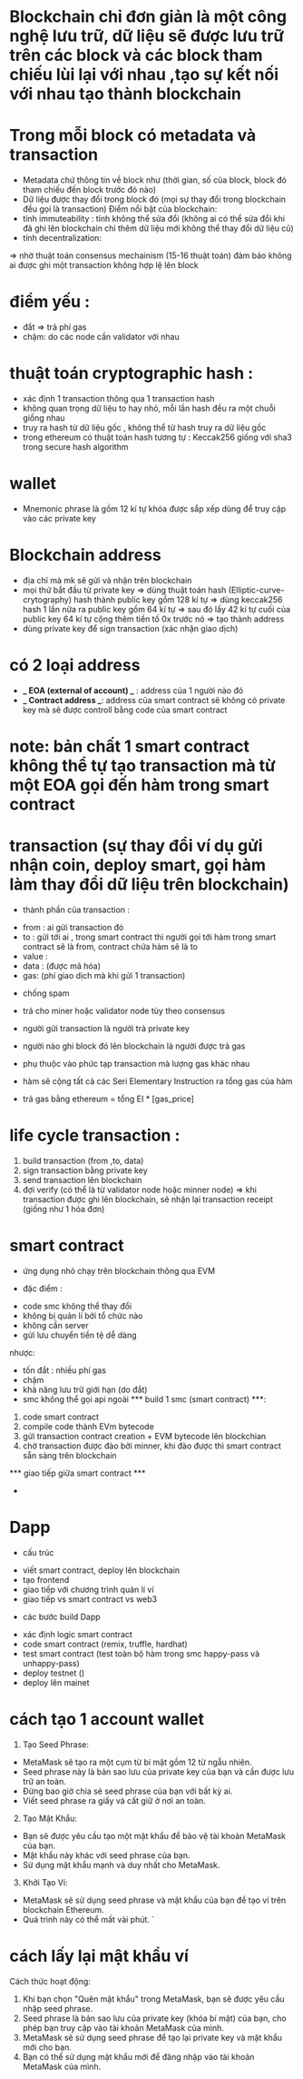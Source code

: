 # Blockchain chỉ đơn giản là một công nghệ lưu trữ, dữ liệu sẽ được lưu trữ trên các block và các block tham chiếu lùi lại với nhau ,tạo sự kết nối với nhau tạo thành blockchain

# Trong mỗi block có metadata và transaction

- Metadata chứ thông tin về block như (thời gian, số của block, block đó tham chiếu đến block trước đó nào)
- Dữ liệu được thay đổi trong block đó (mọi sự thay đổi trong blockchain đều gọi là transaction)
  Điểm nổi bật của blockchain:
- tính immuteability : tính không thể sửa đổi (không ai có thể sửa đổi khi đã ghi lên blockchain chỉ thêm dữ liệu mới không thể thay đổi dữ liệu cũ)
- tính decentralization:

=> nhờ thuật toán consensus mechainism (15-16 thuật toán) đảm bảo không ai được ghi một transaction không hợp lệ lên block

# điểm yếu :

- đắt => trả phí gas
- chậm: do các node cần validator với nhau

# thuật toán cryptographic hash :

- xác định 1 transaction thông qua 1 transaction hash
- không quan trọng dữ liệu to hay nhỏ, mỗi lần hash đều ra một chuỗi giống nhau
- truy ra hash từ dữ liệu gốc , không thể từ hash truy ra dữ liệu gốc
- trong ethereum có thuật toán hash tương tự : Keccak256 giống với sha3 trong secure hash algorithm

# wallet

- Mnemonic phrase là gồm 12 kí tự khóa được sắp xếp dùng để truy cập vào các private key

# Blockchain address

- địa chỉ mà mk sẽ gửi và nhận trên blockchain
- mọi thứ bắt đầu từ private key => dùng thuật toán hash (Elliptic-curve- crytography) hash thành public key gồm 128 kí tự => dùng keccak256 hash 1 lần nữa ra public key gồm 64 kí tự => sau đó lấy 42 kí tự cuối của public key 64 kí tự cộng thêm tiền tố 0x trước nó => tạo thành address
- dùng private key để sign transaction (xác nhận giao dịch)

# có 2 loại address

- **_ EOA (external of account) _** : address của 1 người nào đó
- **_ Contract address _**: address của smart contract sẽ không có private key mà sẽ được controll bằng code của smart contract

# note: bản chất 1 smart contract không thể tự tạo transaction mà từ một EOA gọi đến hàm trong smart contract

# transaction (sự thay đổi ví dụ gửi nhận coin, deploy smart, gọi hàm làm thay đổi dữ liệu trên blockchain)

- thành phần của transaction :

* from : ai gửi transaction đó
* to : gửi tới ai , trong smart contract thì người gọi tới hàm trong smart contract sẽ là from, contract chứa hàm sẽ là to
* value :
* data : (được mã hóa)
* gas: (phí giao dịch mà khi gửi 1 transaction)
 - chống spam
 - trả cho miner hoặc validator node tùy theo consensus
 - người gửi transaction là người trả private key
 - người nào ghi block đó lên blockchain là người được trả gas
 - phụ thuộc vào phức tạp transaction mà lượng gas khác nhau 

- hàm sẽ cộng tất cả các Seri Elementary Instruction ra tổng gas của hàm
- trả gas bằng ethereum = tổng  EI * [gas_price]




# life cycle transaction :

1. build transaction (from ,to, data)
2. sign transaction bằng private key
3. send transaction lên blockchain
4. đợi verify (có thể là từ validator node hoặc minner node)
=> khi transaction được ghi lên blockchain, sẽ nhận lại transaction receipt (giống như 1 hóa đơn)

# smart contract

- ứng dụng nhỏ chạy trên blockchain thông qua EVM

- đặc điểm :
 + code smc không thể thay đổi
 + không bị quản lí bởi tổ chức nào
 + không cần server
 + gửi lưu chuyển tiền tệ dễ dàng

 nhược:
 - tốn đắt : nhiều phí gas
 - chậm
 - khả năng lưu trữ giới hạn (do đắt)
 - smc không thể gọi api ngoài
*** build 1 smc (smart contract) ***:

1. code smart contract
2. compile code thành EVm bytecode
3. gửi transaction contract creation + EVM bytecode lên blockchian
4. chờ transaction được đào bởi minner, khi đào được thì smart contract sẵn sàng trên blockchain

*** giao tiếp giữa smart contract ***

-

# Dapp
- cấu trúc 
 + viết smart contract, deploy lên blockchain
 + tạo frontend
 + giao tiếp với chương trình quản lí ví
 + giao tiếp vs smart contract vs web3
- các bước build Dapp
 + xác định logic smart contract
 + code smart contract (remix, truffle, hardhat)
 + test smart contract (test toàn bộ hàm trong smc happy-pass và unhappy-pass)
 + deploy testnet ()
 + deploy lên mainet

 # cách tạo 1 account wallet

1. Tạo Seed Phrase:
  - MetaMask sẽ tạo ra một cụm từ bí mật gồm 12 từ ngẫu nhiên.
  - Seed phrase này là bản sao lưu của private key của bạn và cần được lưu trữ an toàn.
  - Đừng bao giờ chia sẻ seed phrase của bạn với bất kỳ ai.
  - Viết seed phrase ra giấy và cất giữ ở nơi an toàn.
2. Tạo Mật Khẩu:

- Bạn sẽ được yêu cầu tạo một mật khẩu để bảo vệ tài khoản MetaMask của bạn.
- Mật khẩu này khác với seed phrase của bạn.
- Sử dụng mật khẩu mạnh và duy nhất cho MetaMask.
3. Khởi Tạo Ví:
 - MetaMask sẽ sử dụng seed phrase và mật khẩu của bạn để tạo ví trên blockchain Ethereum.
 - Quá trình này có thể mất vài phút.
`
 # cách lấy lại mật khẩu ví 

 Cách thức hoạt động:

1. Khi bạn chọn "Quên mật khẩu" trong MetaMask, bạn sẽ được yêu cầu nhập seed phrase.
2. Seed phrase là bản sao lưu của private key (khóa bí mật) của bạn, cho phép bạn truy cập vào tài khoản MetaMask của mình.
3. MetaMask sẽ sử dụng seed phrase để tạo lại private key và mật khẩu mới cho bạn.
4. Bạn có thể sử dụng mật khẩu mới để đăng nhập vào tài khoản MetaMask của mình.